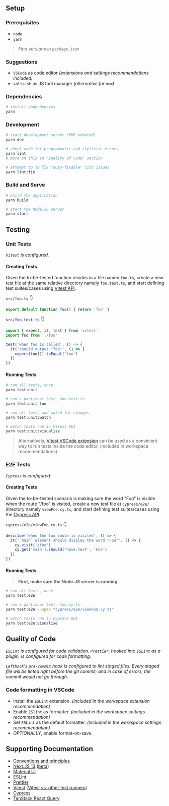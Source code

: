 ## Setup

### Prerequisites
- `node`
- `yarn`

> _Find versions in `package.json`_
### Suggestions
- `VSCode` as code editor _(extensions and settings recommendations included)_
- `volta.sh` as JS tool manager _(alternative for `nvm`)_

### Dependencies
```bash
# install dependencies
yarn
```

### Development
```bash
# start development server (HMR enbaled)
yarn dev

# check code for programmatic and stylistic errors
yarn lint
# more on this in "Quality of Code" section

# attempt to to fix "auto-fixable" lint issues
yarn lint:fix
```

### Build and Serve
```bash
# build the application
yarn build

# start the Node.JS server
yarn start
```

## Testing
### Unit Tests
_`Vitest` is configured._
#### Creating Tests
Given the to-be-tested function resides in a file named `foo.ts`, create a new test file at the same relative directory namely `foo.test.ts`, and start defining test suites/cases using [Vitest API](https://vitest.dev/api/).

`src/foo.ts` 👇
```ts
export default function foo() { return 'foo' }
```
`src/foo.test.ts` 👇
```ts
import { expect, it, test } from 'vitest'
import foo from './foo'

test('when foo is called', () => {
  it('should output "foo"', () => {
    expect(foo()).toEqual('foo')
  })
})
```

#### Running Tests
```bash
# run all tests, once
yarn test:unit

# run a particual test, foo.test.ts
yarn test:unit foo

# run all tests and watch for changes
yarn test:unit:watch

# watch tests run in Vitest GUI
yarn test:unit:visualise
```
> Alternatively, [Vitest VSCode extension](https://marketplace.visualstudio.com/items?itemName=ZixuanChen.vitest-explorer) can be used as a convinient way to run tests inside the code editor. (included in workspace recommendations)

### E2E Tests
_`Cypress` is configured._

#### Creating Tests
Given the to-be-tested scenario is making sure the word "Foo" is visible when the route "/foo" is visited, create a new test file at `cypress/e2e/` directory namely `viewFoo.cy.ts`, and start defining test suites/cases using the [Cypress API](https://docs.cypress.io/guides/end-to-end-testing/writing-your-first-end-to-end-test).

`cypress/e2e/viewFoo.cy.ts` 👇

```ts
describe('when the foo route is visited', () => {
  it('`main` element should display the word "Foo"', () => {
    cy.visit('/foo')
    cy.get('main').should('have.text', 'Foo')
  })
})

```

#### Running Tests
> **First, make sure the Node.JS server is running.**
```bash
# run all tests, once
yarn test:e2e

# run a particual test, foo.cy.ts
yarn test:e2e --spec "cypress/e2e/viewFoo.cy.ts"

# watch tests run in Cypress GUI
yarn test:e2e:visualise
```



## Quality of Code
_`ESLint` is configured for code validation. `Prettier`, hooked into `ESLint` as a plugin, is configured for code formatting._

_`Lefthook`'s `pre-commit` hook is configured to lint staged files. Every staged file will be linted right before the git commit; and in case of errors, the commit would not go through._

### Code formatting in VSCode
- Install the `ESLint` extension. _(included in the workspace extension recommendation)_
- Enable `ESlint` as formatter. _(included in the workspace settings recommendation)_
- Set `ESLint` as the default formatter. _(included in the workspace settings recommendation)_
- _OPTIONALLY_, enable format-on-save.

## Supporting Documentation
- [Conventions and principles](https://github.com/lux-group/www-le-customer/blob/master/docs/index.md)
- [Next.JS 13](https://nextjs.org/docs/getting-started) ([beta](https://beta.nextjs.org/docs))
- [Material UI](https://mui.com/material-ui/getting-started/overview/)
- [ESLint](https://eslint.org/docs/latest/use/getting-started)
- [Prettier](https://prettier.io/docs/en/index.html)
- [Vitest](https://vitest.dev) ([Vitest vs. other test runners](https://vitest.dev/guide/comparisons.html))
- [Cypress](https://docs.cypress.io/guides/end-to-end-testing/writing-your-first-end-to-end-test)
- [TanStack React Query](https://react-query-v3.tanstack.com/guides/queries)
